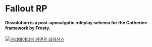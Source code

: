 # Fallout RP
#### Dissolution is a post-apocalyptic roleplay schema for the Catherine framework by Frosty.
<a rel="license" href="http://creativecommons.org/licenses/by-nc-sa/2.0/kr/deed.en"><img alt="크리에이티브 커먼즈 라이선스" style="border-width:0" src="https://i.creativecommons.org/l/by-nc-sa/2.0/kr/88x31.png" />
